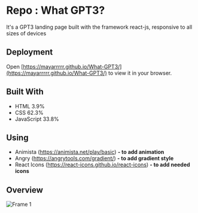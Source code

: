 # Repo : What GPT3?

It's a GPT3 landing page built with the framework react-js,  responsive to all sizes of devices

## Deployment

Open [https://mayarrrrr.github.io/What-GPT3/](https://mayarrrrr.github.io/What-GPT3/) to view it in your browser.


## Built With


* HTML 3.9%
* CSS 62.3% 
* JavaScript 33.8%

## Using 
* Animista (https://animista.net/play/basic) **- to add animation**
* Angry (https://angrytools.com/gradient/) **- to add gradient style**
* React Icons (https://react-icons.github.io/react-icons) **- to add needed icons**

## Overview 
![Frame 1](https://user-images.githubusercontent.com/85122614/209724588-5f1495a8-580e-47f9-b276-30d2d48085a3.png)
